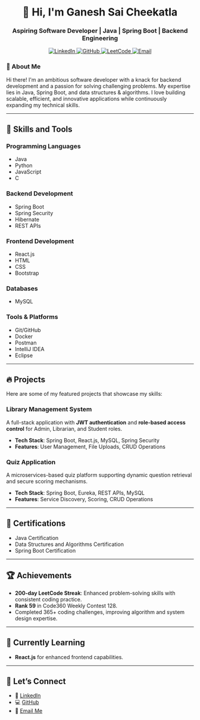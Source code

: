 <h1 align="center">👋 Hi, I'm Ganesh Sai Cheekatla</h1> <h3 align="center">Aspiring Software Developer | Java | Spring Boot | Backend Engineering</h3> <p align="center"> <a href="https://linkedin.com/in/ganeshsaicheekatla" target="_blank"> <img src="https://img.shields.io/badge/LinkedIn-0077B5?logo=linkedin&logoColor=white" alt="LinkedIn" /> </a> <a href="https://github.com/Ganeshsaicheekatla" target="_blank"> <img src="https://img.shields.io/badge/GitHub-181717?logo=github&logoColor=white" alt="GitHub" /> </a> <a href="https://leetcode.com/u/G_a_n_e_S_h/" target="_blank"> <img src="https://img.shields.io/badge/LeetCode-FFA116?logo=leetcode&logoColor=white" alt="LeetCode" /> </a> <a href="mailto:ganeshsaicheekatla@gmail.com"> <img src="https://img.shields.io/badge/Email-D14836?logo=gmail&logoColor=white" alt="Email" /> </a> </p>


<h3>🌟 About Me</h3>
<p>
Hi there! I'm an ambitious software developer with a knack for backend development and a passion for solving challenging problems. My expertise lies in Java, Spring Boot, and data structures & algorithms. I love building scalable, efficient, and innovative applications while continuously expanding my technical skills.
</p>
<hr>

<h2>🚀 Skills and Tools</h2>

<h3>Programming Languages</h3>
<ul>
    <li>Java</li>
    <li>Python</li>
    <li>JavaScript</li>
    <li>C</li>
</ul>

<h3>Backend Development</h3>
<ul>
    <li>Spring Boot</li>
    <li>Spring Security</li>
    <li>Hibernate</li>
    <li>REST APIs</li>
</ul>

<h3>Frontend Development</h3>
<ul>
    <li>React.js</li>
    <li>HTML</li>
    <li>CSS</li>
    <li>Bootstrap</li>
</ul>

<h3>Databases</h3>
<ul>
    <li>MySQL</li>
</ul>

<h3>Tools & Platforms</h3>
<ul>
    <li>Git/GitHub</li>
    <li>Docker</li>
    <li>Postman</li>
    <li>IntelliJ IDEA</li>
    <li>Eclipse</li>
</ul>

<hr>

<h2>🔥 Projects</h2>

<p>Here are some of my featured projects that showcase my skills:</p>

<h3>Library Management System</h3>
<p>A full-stack application with <strong>JWT authentication</strong> and <strong>role-based access control</strong> for Admin, Librarian, and Student roles.</p>
<ul>
    <li><strong>Tech Stack</strong>: Spring Boot, React.js, MySQL, Spring Security</li>
    <li><strong>Features</strong>: User Management, File Uploads, CRUD Operations</li>
</ul>

<h3>Quiz Application</h3>
<p>A microservices-based quiz platform supporting dynamic question retrieval and secure scoring mechanisms.</p>
<ul>
    <li><strong>Tech Stack</strong>: Spring Boot, Eureka, REST APIs, MySQL</li>
    <li><strong>Features</strong>: Service Discovery, Scoring, CRUD Operations</li>
</ul>

<hr>

<h2>📜 Certifications</h2>
<ul>
    <li>Java Certification</li>
    <li>Data Structures and Algorithms Certification</li>
    <li>Spring Boot Certification</li>
</ul>

<hr>

<h2>🏆 Achievements</h2>
<ul>
    <li><strong>200-day LeetCode Streak</strong>: Enhanced problem-solving skills with consistent coding practice.</li>
    <li><strong>Rank 59</strong> in Code360 Weekly Contest 128.</li>
    <li>Completed 365+ coding challenges, improving algorithm and system design expertise.</li>
</ul>

<hr>

<h2>🌱 Currently Learning</h2>
<ul>
    <li><strong>React.js</strong> for enhanced frontend capabilities.</li>
</ul>

<hr>

<h2>🤝 Let’s Connect</h2>
<ul>
    <li>💼 <a href="https://linkedin.com/in/ganeshsaicheekatla">LinkedIn</a></li>
    <li>💻 <a href="https://github.com/Ganeshsaicheekatla">GitHub</a></li>
    <li>📧 <a href="mailto:ganeshsaicheekatla@gmail.com">Email Me</a></li>
</ul>
